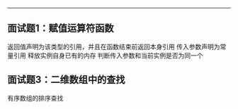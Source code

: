 --------
## 面试题1：赋值运算符函数
返回值声明为该类型的引用，并且在函数结束前返回本身引用
传入参数声明为常量引用
释放实例自身已有的内存
判断传入参数和当前实例是否为同一个

## 面试题3：二维数组中的查找
有序数组的排序查找

